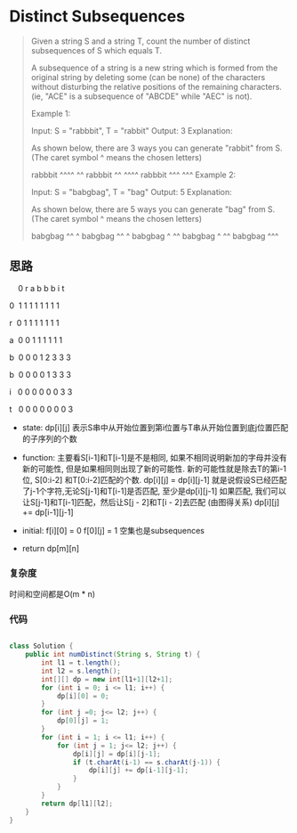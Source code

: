 # Distinct Subsequences

> Given a string S and a string T, count the number of distinct subsequences of S which equals T.
> 
> A subsequence of a string is a new string which is formed from the original string by deleting some (can be none) of the characters without disturbing the relative positions of the remaining characters. (ie, "ACE" is a subsequence of "ABCDE" while "AEC" is not).
> 
> Example 1:
> 
> Input: S = "rabbbit", T = "rabbit"
> Output: 3
> Explanation:
> 
> As shown below, there are 3 ways you can generate "rabbit" from S.
> (The caret symbol ^ means the chosen letters)
> 
> rabbbit
> ^^^^ ^^
> rabbbit
> ^^ ^^^^
> rabbbit
> ^^^ ^^^
> Example 2:
> 
> Input: S = "babgbag", T = "bag"
> Output: 5
> Explanation:
> 
> As shown below, there are 5 ways you can generate "bag" from S.
> (The caret symbol ^ means the chosen letters)
> 
> babgbag
> ^^ ^
> babgbag
> ^^    ^
> babgbag
> ^    ^^
> babgbag
>   ^  ^^
> babgbag
>     ^^^


## 思路
  &nbsp;&nbsp;&nbsp;&nbsp;0 r a b b b i t 
  
0 &nbsp;1 1 1 1 1 1 1 1

r &nbsp;0 1 1 1 1 1 1 1

a &nbsp;0 0 1 1 1 1 1 1

b &nbsp;0 0 0 1 2 3 3 3

b &nbsp;0 0 0 0 1 3 3 3

i &nbsp;&nbsp;0 0 0 0 0 0 3 3

t &nbsp;&nbsp;0 0 0 0 0 0 0 3  

- state: dp[i][j] 表示S串中从开始位置到第i位置与T串从开始位置到底j位置匹配的子序列的个数

- function: 
主要看S[i-1]和T[i-1]是不是相同, 如果不相同说明新加的字母并没有新的可能性, 但是如果相同则出现了新的可能性. 新的可能性就是除去T的第i-1位, S[0:i-2] 和T[0:i-2]匹配的个数.
dp[i][j] = dp[i][j-1] 就是说假设S已经匹配了j-1个字符,无论S[j-1]和T[i-1]是否匹配, 至少是dp[i][j-1]
如果匹配, 我们可以让S[j-1]和T[i-1]匹配，然后让S[j - 2]和T[i - 2]去匹配 (由图得关系)
dp[i][j] += dp[i-1][j-1]
- initial: f[i][0] = 0 f[0][j] = 1 空集也是subsequences
- return dp[m][n]

### 复杂度
时间和空间都是O(m * n)

### 代码
```java

class Solution {
    public int numDistinct(String s, String t) {
        int l1 = t.length();
        int l2 = s.length();
        int[][] dp = new int[l1+1][l2+1];
        for (int i = 0; i <= l1; i++) {
            dp[i][0] = 0;
        }
        for (int j =0; j<= l2; j++) {
            dp[0][j] = 1;
        }
        for (int i = 1; i <= l1; i++) {
            for (int j = 1; j<= l2; j++) {
                dp[i][j] = dp[i][j-1];
                if (t.charAt(i-1) == s.charAt(j-1)) {
                    dp[i][j] += dp[i-1][j-1];
                }
            }
        }
        return dp[l1][l2];
    }
}
```
